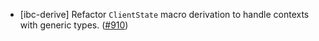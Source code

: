 - [ibc-derive] Refactor `ClientState` macro derivation to handle contexts with
  generic types. ([#910](https://github.com/cosmos/ibc-rs/issues/910))
